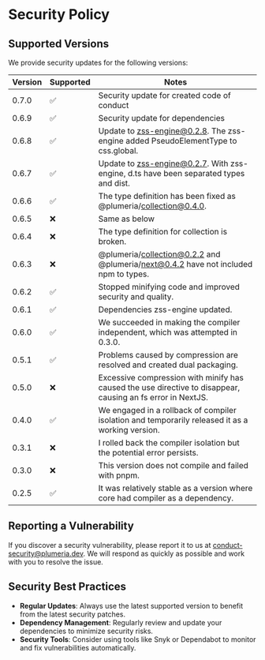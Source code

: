 # Security Policy

## Supported Versions

We provide security updates for the following versions:

| Version | Supported          | Notes                                                                                                       |
| ------- | ------------------ | ----------------------------------------------------------------------------------------------------------- |
| 0.7.0   | :white_check_mark: | Security update for created code of conduct                                                                 |
| 0.6.9   | :white_check_mark: | Security update for dependencies                                                                            |
| 0.6.8   | :white_check_mark: | Update to zss-engine@0.2.8. The zss-engine added PseudoElementType to css.global.                           |
| 0.6.7   | :white_check_mark: | Update to zss-engine@0.2.7. With zss-engine, d.ts have been separated types and dist.                       |
| 0.6.6   | :white_check_mark: | The type definition has been fixed as @plumeria/collection@0.4.0.                                           |
| 0.6.5   | :x:                | Same as below                                                                                               |
| 0.6.4   | :x:                | The type definition for collection is broken.                                                               |
| 0.6.3   | :x:                | @plumeria/collection@0.2.2 and @plumeria/next@0.4.2 have not included npm to types.                         |
| 0.6.2   | :white_check_mark: | Stopped minifying code and improved security and quality.                                                   |
| 0.6.1   | :white_check_mark: | Dependencies zss-engine updated.                                                                            |
| 0.6.0   | :white_check_mark: | We succeeded in making the compiler independent, which was attempted in 0.3.0.                              |
| 0.5.1   | :white_check_mark: | Problems caused by compression are resolved and created dual packaging.                                     |
| 0.5.0   | :x:                | Excessive compression with minify has caused the use directive to disappear, causing an fs error in NextJS. |
| 0.4.0   | :white_check_mark: | We engaged in a rollback of compiler isolation and temporarily released it as a working version.            |
| 0.3.1   | :x:                | I rolled back the compiler isolation but the potential error persists.                                      |
| 0.3.0   | :x:                | This version does not compile and failed with pnpm.                                                         |
| 0.2.5   | :white_check_mark: | It was relatively stable as a version where core had compiler as a dependency.                              |

## Reporting a Vulnerability

If you discover a security vulnerability, please report it to us at conduct-security@plumeria.dev. We will respond as quickly as possible and work with you to resolve the issue.

## Security Best Practices

- **Regular Updates**: Always use the latest supported version to benefit from the latest security patches.
- **Dependency Management**: Regularly review and update your dependencies to minimize security risks.
- **Security Tools**: Consider using tools like Snyk or Dependabot to monitor and fix vulnerabilities automatically.

